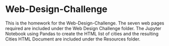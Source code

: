 # Web-Design-Challenge
This is the homework for the Web-Design-Challenge.  The seven web pages required are included under the Web Design Challenge folder.  The Jupyter Notebook using Pandas to create the HTML list of cities and the resulting Cities HTML Document are included under the Resources folder.  


